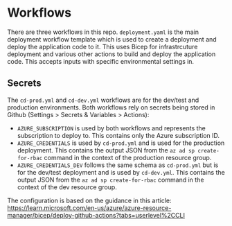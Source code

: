 # Workflows
There are three workflows in this repo. `deployment.yaml` is the main deployment workflow template which is used to create a deployment and deploy the application code to it. This uses Bicep for infrastrcuture deployment and various other actions to build and deploy the application code. This accepts inputs with specific environmental settings in.

## Secrets
The `cd-prod.yml` and `cd-dev.yml` workflows are for the dev/test and production environments. Both workflows rely on secrets being stored in Github (Settings > Secrets & Variables > Actions):
- `AZURE_SUBSCRIPTION` is used by both workflows and represents the subscription to deploy to. This contains only the Azure subscription ID.
- `AZURE_CREDENTIALS` is used by `cd-prod.yml` and is used for the production deployment. This contains the output JSON from the `az ad sp create-for-rbac` command in the context of the production resource group.
- `AZURE_CREDENTIALS_DEV` follows the same schema as `cd-prod.yml` but is for the dev/test deployment and is used by `cd-dev.yml`. This contains the output JSON from the `az ad sp create-for-rbac` command in the context of the dev resource group.

The configuration is based on the guidance in this article: https://learn.microsoft.com/en-us/azure/azure-resource-manager/bicep/deploy-github-actions?tabs=userlevel%2CCLI

